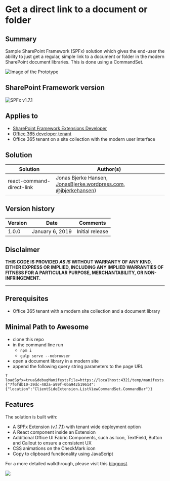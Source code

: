 # Get a direct link to a document or folder

## Summary

Sample SharePoint Framework (SPFx) solution which gives the end-user the ability to just get a regular, simple link to a document or folder in the modern SharePoint document libraries. This is done using a CommandSet.

![Image of the Prototype](https://jonasbjerke.files.wordpress.com/2019/01/copydirectlink.png?w=450)

## SharePoint Framework version

![SPFx v1.7.1](https://img.shields.io/badge/SPFx-1.7.1-green.svg)

## Applies to

* [SharePoint Framework Extensions Developer](https://dev.office.com/sharepoint/docs/spfx/extensions/overview-extensions)
* [Office 365 developer tenant](http://dev.office.com/sharepoint/docs/spfx/set-up-your-developer-tenant)
* Office 365 tenant on a site collection with the modern user interface

## Solution

Solution|Author(s)
--------|---------
react-command-direct-link|Jonas Bjerke Hansen, [JonasBjerke.wordpress.com](https://jonasbjerke.wordpress.com), [@jbjerkehansen](https://twitter.com/jbjerkehansen))

## Version history

Version|Date|Comments
-------|----|--------
1.0.0|January 6, 2019|Initial release

## Disclaimer

**THIS CODE IS PROVIDED *AS IS* WITHOUT WARRANTY OF ANY KIND, EITHER EXPRESS OR IMPLIED, INCLUDING ANY IMPLIED WARRANTIES OF FITNESS FOR A PARTICULAR PURPOSE, MERCHANTABILITY, OR NON-INFRINGEMENT.**

---

## Prerequisites

* Office 365 tenant with a modern site collection and a document library

## Minimal Path to Awesome

* clone this repo
* in the command line run
  * `npm i`
  * `gulp serve --nobrowser`
* open a document library in a modern site
* append the following query string parameters to the page URL

```text
?loadSpfx=true&debugManifestsFile=https://localhost:4321/temp/manifests.js&customActions={"7f6fdb10-39dc-402a-a99f-0ba942b19614":{"location":"ClientSideExtension.ListViewCommandSet.CommandBar"}}
```

## Features

The solution is built with:
* A SPFx Extension (v.1.7.1) with tenant wide deployment option
* A React component inside an Extension
* Additional Office UI Fabric Components, such as Icon, TextField, Button and Callout to ensure a consistent UX
* CSS animations on the CheckMark icon
* Copy to clipboard functionality using JavaScript

For a more detailed walkthrough, please visit this [blogpost](https://jonasbjerke.wordpress.com/2019/01/06/extending-sharepoint-let-users-get-a-regular-link-to-a-document-or-folder/).

<img src="https://telemetry.sharepointpnp.com/sp-dev-fx-extensions/samples/react-command-direct-link" />
